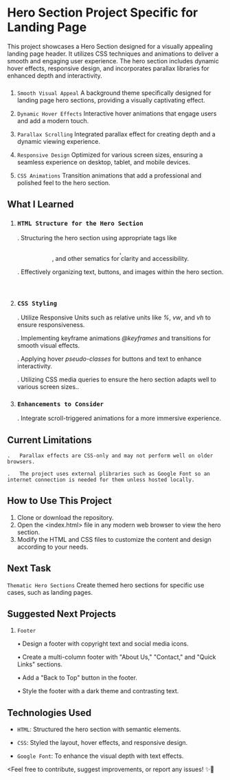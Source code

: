 # Hero Section Project Specific for Landing Page

<Description>

This project showcases a Hero Section designed for a visually appealing landing page header. It utilizes CSS techniques and animations to deliver a smooth and engaging user experience. The hero section includes dynamic hover effects, responsive design, and incorporates parallax libraries for enhanced depth and interactivity.




### <Features>
1. `Smooth Visual Appeal` 
A background theme specifically designed for landing page hero sections, providing a visually captivating effect.

1. `Dynamic Hover Effects` 
Interactive hover animations that engage users and add a modern touch.

3. `Parallax Scrolling` 
Integrated parallax effect for creating depth and a dynamic viewing experience.

1. `Responsive Design`
Optimized for various screen sizes, ensuring a seamless experience on desktop, tablet, and mobile devices.

1. `CSS Animations`
Transition animations that add a professional and polished feel to the hero section.





## **What I Learned**

1. ### `HTML Structure for the Hero Section`
    .   Structuring the hero section using appropriate tags like <header>, <section>, and other sematics for clarity and accessibility.

    .   Effectively organizing text, buttons, and images within the hero section.

    


2. ### `CSS Styling`

    .   Utilize Responsive Units such as relative units like *%*, *vw*, and *vh* to ensure responsiveness.

    .   Implementing keyframe animations *@keyframes* and transitions for smooth visual effects.

    .   Applying hover *pseudo-classes* for buttons and text to enhance interactivity.

    .   Utilizing CSS media queries to ensure the hero section adapts well to various screen sizes..


3. ### `Enhancements to Consider`
    .   Integrate scroll-triggered animations for a more immersive experience.
    




## **Current Limitations**
    .   Parallax effects are CSS-only and may not perform well on older browsers.

    .   The project uses external plibraries such as Google Font so an internet connection is needed for them unless hosted locally.




## **How to Use This Project**

1. Clone or download the repository.
2. Open the <index.html> file in any modern web browser to view the hero section.
3. Modify the HTML and CSS files to customize the content and design according to your needs.




## **Next Task**

 `Thematic Hero Sections`
Create themed hero sections for specific use cases, such as  landing pages.





## **Suggested Next Projects**

1. `Footer`
    
    •	Design a footer with copyright text and social media icons.
    
    •	Create a multi-column footer with "About Us," "Contact," and "Quick Links" sections.
    
    •	Add a "Back to Top" button in the footer.
    
    •	Style the footer with a dark theme and contrasting text.




## **Technologies Used**

- `HTML`: Structured the hero section with semantic elements.

- `CSS`: Styled the layout, hover effects, and responsive design.

- `Google Font`: To enhance the visual depth with text effects.



<Feel free to contribute, suggest improvements, or report any issues! ✨🚀